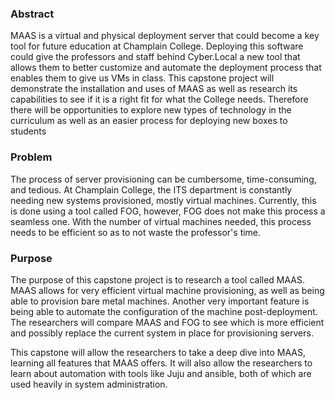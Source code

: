 ### Abstract  

MAAS is a virtual and physical deployment server that could become a key tool for future education at Champlain College. Deploying this software could give the professors and staff behind Cyber.Local a new tool that allows them to better customize and automate the deployment process that enables them to give us VMs in class. This capstone project will demonstrate the installation and uses of MAAS as well as research its capabilities to see if it is a right fit for what the College needs. Therefore there will be opportunities to explore new types of technology in the curriculum as well as an easier process for deploying new boxes to students 

### Problem

The process of server provisioning can be cumbersome, time-consuming, and tedious. At Champlain College, the ITS department is constantly needing new systems provisioned, mostly virtual machines. Currently, this is done using a tool called FOG, however, FOG does not make this process a seamless one. With the number of virtual machines needed, this process needs to be efficient so as to not waste the professor's time. 

### Purpose

The purpose of this capstone project is to research a tool called MAAS. MAAS allows for very efficient virtual machine provisioning, as well as being able to provision bare metal machines. Another very important feature is being able to automate the configuration of the machine post-deployment. The researchers will compare MAAS and FOG to see which is more efficient and possibly replace the current system in place for provisioning servers. 

This capstone will allow the researchers to take a deep dive into MAAS, learning all features that MAAS offers. It will also allow the researchers to learn about automation with tools like Juju and ansible, both of which are used heavily in system administration. 
